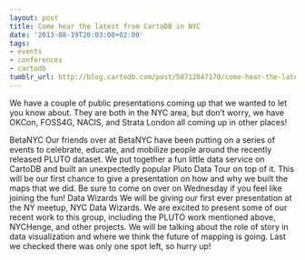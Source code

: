 ```yaml
---
layout: post
title: Come hear the latest from CartoDB in NYC
date: '2013-08-19T20:03:00+02:00'
tags:
- events
- conferences
- cartodb
tumblr_url: http://blog.cartodb.com/post/58712047170/come-hear-the-latest-from-cartodb-in-nyc
---
```

We have a couple of public presentations coming up that we wanted to let you know about. They are both in the NYC area, but don’t worry, we have OKCon, FOSS4G, NACIS, and Strata London all coming up in other places! 

BetaNYC
Our friends over at BetaNYC have been putting on a series of events to celebrate, educate, and mobilize people around the recently released PLUTO dataset. We put together a fun little data service on CartoDB and built an unexpectedly popular Pluto Data Tour on top of it. This will be our first chance to give a presentation on how and why we built the maps that we did. Be sure to come on over on Wednesday if you feel like joining the fun!
Data Wizards
We will be giving our first ever presentation at the NY meetup, NYC Data Wizards. We are excited to present some of our recent work to this group, including the PLUTO work mentioned above, NYCHenge, and other projects. We will be talking about the role of story in data visualization and where we think the future of mapping is going. Last we checked there was only one spot left, so hurry up!
